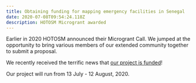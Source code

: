 ```yaml
---
title: Obtaining funding for mapping emergency facilities in Senegal
date: 2020-07-08T09:54:24.118Z
description: HOTOSM Microgrant awarded
---
```

Earlier in 2020 HOTOSM announced their Microgrant Call. We jumped at the opportunity to bring various members of our extended community together to submit a proposal.

We recently received the terrific news that [our project is funded](https://www.hotosm.org/updates/second-round-of-rapid-response-micrograntees-announced/)!

Our project will run from 13 July - 12 August, 2020.